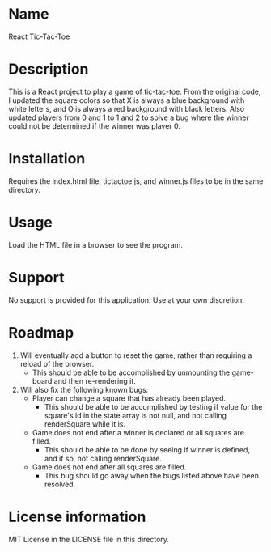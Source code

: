 # Name

React Tic-Tac-Toe

# Description

This is a React project to play a game of tic-tac-toe.
From the original code, I updated the square colors so that X is always a blue background with white letters,
and O is always a red background with black letters.
Also updated players from 0 and 1 to 1 and 2 to solve a bug where the winner could not be determined if the winner was player 0.

# Installation

Requires the index.html file, tictactoe.js, and winner.js files to be in the same directory.

# Usage

Load the HTML file in a browser to see the program.

# Support

No support is provided for this application.  Use at your own discretion.

# Roadmap

1. Will eventually add a button to reset the game, rather than requiring a reload of the browser.
 	* This should be able to be accomplished by unmounting the game-board and then re-rendering it.
2. Will also fix the following known bugs:
	* Player can change a square that has already been played.
		* This should be able to be accomplished by testing if value for the square's id in the state array is not null, and not calling renderSquare while it is.
	* Game does not end after a winner is declared or all squares are filled.
		* This should be able to be done by seeing if winner is defined, and if so, not calling renderSquare.
	* Game does not end after all squares are filled.
		* This bug should go away when the bugs listed above have been resolved.

# License information

MIT License in the LICENSE file in this directory.
